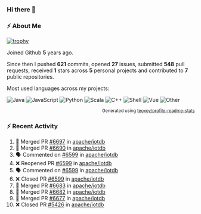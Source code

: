 ### Hi there 👋

### :zap: About Me

[![trophy](https://github-profile-trophy.vercel.app/?username=HTHou&theme=onedark)](https://github.com/ryo-ma/github-profile-trophy)
   
Joined Github **5** years ago.

Since then I pushed **621** commits, opened **27** issues, submitted **548** pull requests, received **1** stars across **5** personal projects and contributed to **7** public repositories.

Most used languages across my projects:

![Java](https://img.shields.io/static/v1?style=flat-square&label=%E2%A0%80&color=555&labelColor=%23b07219&message=Java%EF%B8%B194.4%25)
![JavaScript](https://img.shields.io/static/v1?style=flat-square&label=%E2%A0%80&color=555&labelColor=%23f1e05a&message=JavaScript%EF%B8%B11.4%25)
![Python](https://img.shields.io/static/v1?style=flat-square&label=%E2%A0%80&color=555&labelColor=%233572A5&message=Python%EF%B8%B10.7%25)
![Scala](https://img.shields.io/static/v1?style=flat-square&label=%E2%A0%80&color=555&labelColor=%23c22d40&message=Scala%EF%B8%B10.6%25)
![C++](https://img.shields.io/static/v1?style=flat-square&label=%E2%A0%80&color=555&labelColor=%23f34b7d&message=C%2B%2B%EF%B8%B10.6%25)
![Shell](https://img.shields.io/static/v1?style=flat-square&label=%E2%A0%80&color=555&labelColor=%2389e051&message=Shell%EF%B8%B10.4%25)
![Vue](https://img.shields.io/static/v1?style=flat-square&label=%E2%A0%80&color=555&labelColor=%2341b883&message=Vue%EF%B8%B10.3%25)
![Other](https://img.shields.io/static/v1?style=flat-square&label=%E2%A0%80&color=555&labelColor=%23ededed&message=Other%EF%B8%B11.2%25)

<p align="right"><sub>Generated using <a href="https://github.com/marketplace/actions/profile-readme-stats">teoxoy/profile-readme-stats</a></sub></p>


<!--![](https://github.com/HTHou/HTHou/blob/output/github-contribution-grid-snake.svg)-->

<!--![Haonan Hou's github stats](https://github-readme-stats.vercel.app/api?username=HTHou&count_private=true&show_icons=true&theme=onedark)-->

<!--![Haonan Hou's wakatime stats](https://github-readme-stats.vercel.app/api/wakatime?username=HTHou&layout=compact&theme=onedark)-->

<!--![Top Langs](https://github-readme-stats.vercel.app/api/top-langs/?username=HTHou&theme=onedark&layout=compact)-->

### :zap: Recent Activity
<!--START_SECTION:activity-->
1. 🎉 Merged PR [#6697](https://github.com/apache/iotdb/pull/6697) in [apache/iotdb](https://github.com/apache/iotdb)
2. 🎉 Merged PR [#6690](https://github.com/apache/iotdb/pull/6690) in [apache/iotdb](https://github.com/apache/iotdb)
3. 🗣 Commented on [#6599](https://github.com/apache/iotdb/issues/6599) in [apache/iotdb](https://github.com/apache/iotdb)
4. ❌ Reopened PR [#6599](https://github.com/apache/iotdb/pull/6599) in [apache/iotdb](https://github.com/apache/iotdb)
5. 🗣 Commented on [#6599](https://github.com/apache/iotdb/issues/6599) in [apache/iotdb](https://github.com/apache/iotdb)
6. ❌ Closed PR [#6599](https://github.com/apache/iotdb/pull/6599) in [apache/iotdb](https://github.com/apache/iotdb)
7. 🎉 Merged PR [#6683](https://github.com/apache/iotdb/pull/6683) in [apache/iotdb](https://github.com/apache/iotdb)
8. 🎉 Merged PR [#6682](https://github.com/apache/iotdb/pull/6682) in [apache/iotdb](https://github.com/apache/iotdb)
9. 🎉 Merged PR [#6677](https://github.com/apache/iotdb/pull/6677) in [apache/iotdb](https://github.com/apache/iotdb)
10. ❌ Closed PR [#5426](https://github.com/apache/iotdb/pull/5426) in [apache/iotdb](https://github.com/apache/iotdb)
<!--END_SECTION:activity-->

<!--
**HTHou/HTHou** is a ✨ _special_ ✨ repository because its `README.md` (this file) appears on your GitHub profile.

Here are some ideas to get you started:

- 🔭 I’m currently working on ...
- 🌱 I’m currently learning ...
- 👯 I’m looking to collaborate on ...
- 🤔 I’m looking for help with ...
- 💬 Ask me about ...
- 📫 How to reach me: ...
- 😄 Pronouns: ...
- ⚡ Fun fact: ...
-->
